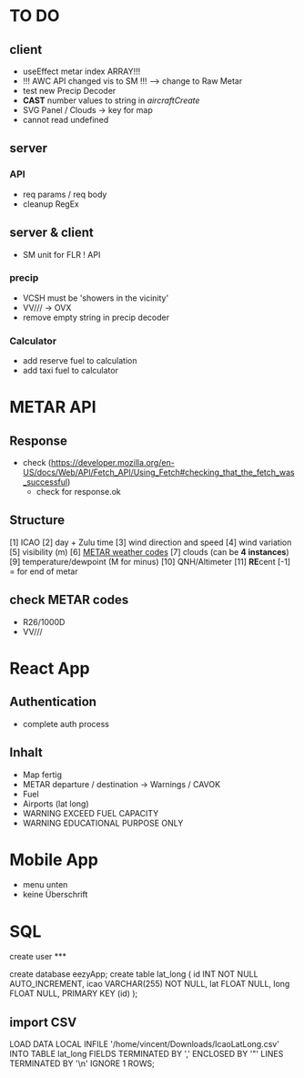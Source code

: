 # TO DO

## client

- useEffect metar index ARRAY!!!
- !!! AWC API changed vis to SM !!! --> change to Raw Metar
- test new Precip Decoder
- **CAST** number values to string in _aircraftCreate_
- SVG Panel / Clouds -> key for map
- cannot read undefined

## server

### API

- req params / req body
- cleanup RegEx

## server & client

- SM unit for FLR ! API

### precip

- VCSH must be 'showers in the vicinity'
- VV/// -> OVX
- remove empty string in precip decoder

### Calculator

- add reserve fuel to calculation
- add taxi fuel to calculator

# METAR API

## Response

- check (https://developer.mozilla.org/en-US/docs/Web/API/Fetch_API/Using_Fetch#checking_that_the_fetch_was_successful)
  - check for response.ok

## Structure

[1] ICAO
[2] day + Zulu time
[3] wind direction and speed
[4] wind variation
[5] visibility (m)
[6] [METAR weather codes](https://en.wikipedia.org/wiki/METAR)
[7] clouds (can be **4 instances**)
[9] temperature/dewpoint (M for minus)
[10] QNH/Altimeter
[11] **RE**cent
[-1] = for end of metar

## check METAR codes

- R26/1000D
- VV///

# React App

## Authentication

- complete auth process

## Inhalt

- Map fertig
- METAR departure / destination -> Warnings / CAVOK
- Fuel
- Airports (lat long)
- WARNING EXCEED FUEL CAPACITY
- WARNING EDUCATIONAL PURPOSE ONLY

# Mobile App

- menu unten
- keine Überschrift

# SQL

create user \*\*\*

create database eezyApp;
create table lat_long (
id INT NOT NULL AUTO_INCREMENT,
icao VARCHAR(255) NOT NULL,
lat FLOAT NULL,
long FLOAT NULL,
PRIMARY KEY (id)
);

## import CSV

LOAD DATA LOCAL INFILE '/home/vincent/Downloads/IcaoLatLong.csv'
INTO TABLE lat_long
FIELDS TERMINATED BY ','
ENCLOSED BY '"'
LINES TERMINATED BY '\n'
IGNORE 1 ROWS;
